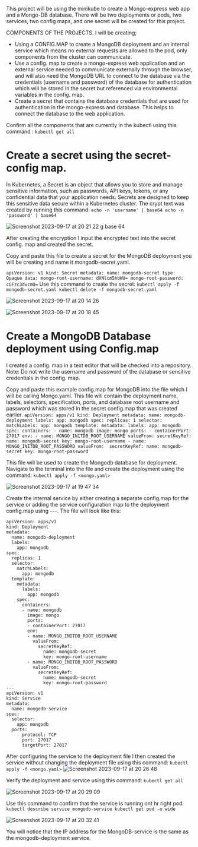 This project will be using the minikube to create a Mongo-express web app and a Mongo-DB database.
There will be two deployments or pods, two services, two config maps, and one secret will be created for this project.

COMPONENTS OF THE PROJECTS.
I will be creating;
- Using a CONFIG.MAP to create a MongoDB deployment and an internal service which means no external requests are allowed to the pod, only components from the cluster can communicate.
- Use a config. map to create a mongo-express web application and an external service needed to communicate externally through the browser, and will also need the MongoDB URL to connect to the database via the credentials (username and password) of the database for authentication which will be stored in the secret but referenced via environmental variables in the config. map.
- Create a secret that contains the database credentials that are used for authentication in the mongo-express and database. This helps to connect the database to the web application.

Confirm all the components that are currently in the kubectl using this command :
``
kubectl get all
``
# Create a secret using the secret-config map.
In Kubernetes, a Secret is an object that allows you to store and manage sensitive information, such as passwords, API keys, tokens, or any confidential data that your application needs. Secrets are designed to keep this sensitive data secure within a Kubernetes cluster.
The crypt text was created by running this command:
``
echo -n 'username' | base64
echo -n 'password' | base64
``

![Screenshot 2023-09-17 at 20 21 22](https://github.com/Egal212/DEVOPS-PROJECTS1.0/assets/114033502/d9c11ddb-8460-402b-a12c-462fd7cf5f44)
g base 64 

After creating the encryption I input the encrypted text into the secret config. map and created the secret.

Copy and paste this file to create a secret for the MongoDB deployment you will be creating and name it mongodb-secret.yaml.

``
apiVersion: v1
kind: Secret
metadata:
    name: mongodb-secret
type: Opaque
data:
    mongo-root-username: dXNlcm5hbWU=
    mongo-root-password: cGFzc3dvcmQ=
``
Use this command to create the secret:
``
kubectl apply -f mongodb-secret.yaml
kubectl delete -f mongodb-secret.yaml
``

![Screenshot 2023-09-17 at 20 14 26](https://github.com/Egal212/DEVOPS-PROJECTS1.0/assets/114033502/991453ec-1904-4483-bd4a-57acf39528b4)

![Screenshot 2023-09-17 at 20 18 45](https://github.com/Egal212/DEVOPS-PROJECTS1.0/assets/114033502/8d912f2f-d540-49f7-ba87-308beae619a8)



# Create a MongoDB Database deployment using Config.map
I created a config. map in a text editor that will be checked into a repository.
Note: Do not write the username and password of the database or sensitive credentials in the config. map.

Copy and paste this example config.map for MongoDB into the file which I will be calling Mongo.yaml. This file will contain the deployment name, labels, selectors, specification, ports, and database root username and password which was stored in the secret config.map that was created earlier.
``
apiVersion: apps/v1
kind: Deployment
metadata:
  name: mongodb-deployment
  labels:
    app: mongodb
spec:
  replicas: 1
  selector:
    matchLabels:
      app: mongodb
  template:
    metadata:
      labels:
        app: mongodb
    spec:
      containers:
      - name: mongodb
        image: mongo
        ports:
        - containerPort: 27017
        env:
        - name: MONGO_INITDB_ROOT_USERNAME
          valueFrom:
            secretKeyRef:
              name: mongodb-secret
              key: mongo-root-username
        - name: MONGO_INITDB_ROOT_PASSWORD
          valueFrom: 
            secretKeyRef:
              name: mongodb-secret
              key: mongo-root-password
              ``

This file will be used to create the Mongodb database for deployment.
Navigate to the terminal into the file and create the deployment using the command:
``
kubectl apply -f <mongo.yaml>
``

![Screenshot 2023-09-17 at 19 47 34](https://github.com/Egal212/DEVOPS-PROJECTS1.0/assets/114033502/6511e6f1-c547-4318-9936-538d567248f5)

Create the internal service by either creating a separate config.map for the service or adding the service configuration map to the deployment config.map using ---. The file will look like this:

```
apiVersion: apps/v1
kind: Deployment
metadata:
  name: mongodb-deployment
  labels:
    app: mongodb
spec:
  replicas: 1
  selector:
    matchLabels:
      app: mongodb
  template:
    metadata:
      labels:
        app: mongodb
    spec:
      containers:
      - name: mongodb
        image: mongo
        ports:
        - containerPort: 27017
        env:
        - name: MONGO_INITDB_ROOT_USERNAME
          valueFrom:
            secretKeyRef:
              name: mongodb-secret
              key: mongo-root-username
        - name: MONGO_INITDB_ROOT_PASSWORD
          valueFrom: 
            secretKeyRef:
              name: mongodb-secret
              key: mongo-root-password
---
apiVersion: v1
kind: Service
metadata:
  name: mongodb-service
spec:
  selector:
    app: mongodb
  ports:
    - protocol: TCP
      port: 27017
      targetPort: 27017
```
After configuring the service to the deployment file I then created the service without changing the deployment file using this command: 
``
kubectl apply -f <mongo.yaml>
``
![Screenshot 2023-09-17 at 20 26 48](https://github.com/Egal212/DEVOPS-PROJECTS1.0/assets/114033502/9da3872e-47fc-4606-8132-e61adce00fe0)

Verify the deployment and service using this command:
``
kubectl get all
``

![Screenshot 2023-09-17 at 20 29 09](https://github.com/Egal212/DEVOPS-PROJECTS1.0/assets/114033502/afce236a-d38a-4228-9ba1-a16944c72e7f)

Use this command to confirm that the service is running ont hr right pod.
``
kubectl describe service mongodb-service
kubectl get pod -o wide
``

![Screenshot 2023-09-17 at 20 32 41](https://github.com/Egal212/DEVOPS-PROJECTS1.0/assets/114033502/f89189ca-32cc-46ac-a287-7da82c433e9c)

You will notice that the IP address for the MongoDB-service is the same as the mongodb-deployment service.



